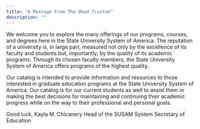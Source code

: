 ```yaml
---
title: "A Message From The Head Trustee"
description: ""
---
```


We welcome you to explore the many offerings of our programs, courses, and degrees here in the State University System of America. The reputation of a university is, in large part, measured not only by the excellence of its faculty and students but, importantly, by the quality of its academic programs. Through its chosen faculty members, the State University System of America offers programs of the highest quality.

Our catalog is intended to provide information and resources to those interested in graduate education programs at the State University System of America. Our catalog is for our current students as well to assist them in making the best decisions for maintaining and continuing their academic progress while on the way to their professional and personal goals.

Good luck,
Kayla M. Chicanery
Head of the SUSAM System
Secretary of Education
